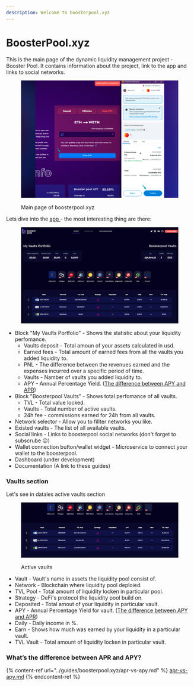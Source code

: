 ```yaml
---
description: Welcome to boosterpool.xyz
---
```


# BoosterPool.xyz

This is the main page of the dynamic liquidity management project - Booster Pool. It contains information about the project, link to the app and links to social networks.

<figure><img src="../.gitbook/assets/image (16).png" alt=""><figcaption><p>Main page of boosterpool.xyz</p></figcaption></figure>

Lets dive into the [app ](https://boosterpool.xyz/#/vaults)- the most interesting thing are there:&#x20;

<figure><img src="../.gitbook/assets/image (6).png" alt=""><figcaption></figcaption></figure>

* Block "My Vaults Portfolio" - Shows the statistic about your liquidity perfomance.
  * Vaults deposit - Total amoun of your assets calculated in usd.
  * Earned fees - Total amount of earned fees from all the vaults you added liquidity to.
  * PNL - The difference between the revenues earned and the expenses incurred over a specific period of time.
  * Vaults - Namber of vaults you added liquidity to.
  * APY - Annual Percentage Yield. ([The difference between APY and APR](../guides/boosterpool.xyz/apr-vs-apy.md))
* Block "Boosterpool Vaults" - Shows total perfomance of all vaults.
  * TVL - Total value locked.
  * Vaults - Total number of active vaults.
  * 24h fee - commissions earned for 24h from all vaults.
* Network selector - Allow you to fillter networks you like.
* Existed vaults - The list of all available vaults.
* Social links - Links to boosterpool social networks (don't forget to subscrube 😉)
* Wallet connection button/wallet widget - Microservice to connect your wallet to the boosterpool.
* Dashboard (under development)
* Documentation (A link to these guides)

### Vaults section

Let's see in datales active vaults section

<figure><img src="../.gitbook/assets/image (43).png" alt=""><figcaption><p>Active vaults</p></figcaption></figure>

* Vault - Vault's name in assets the liquidity pool consist of.
* Network - Blockchain where liquidity pool deploied.
* TVL Pool - Total amount of liquidity locken in particular pool.
* Strategy - DeFi's protocol the liquidity pool build on.
* Deposited - Total amout of your liquidity in particular vault.
* APY - Annual Percentage Yield for vault. ([The difference between APY and APR](../guides/boosterpool.xyz/apr-vs-apy.md))
* Daily - Daily income in %.
* Earn - Shows how much was earned by your liquidity in a particular vault.
* TVL Vault - Total amount of liquidity locken in particular vault.

### What’s the difference between APR and APY?

{% content-ref url="../guides/boosterpool.xyz/apr-vs-apy.md" %}
[apr-vs-apy.md](../guides/boosterpool.xyz/apr-vs-apy.md)
{% endcontent-ref %}
